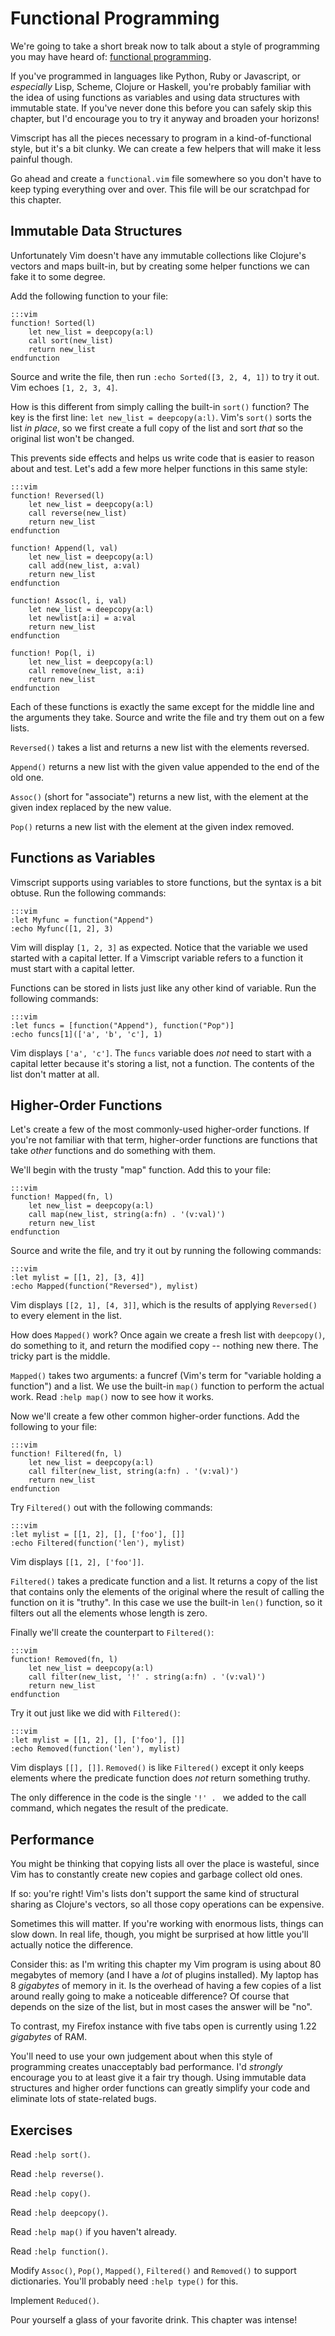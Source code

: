 Functional Programming
======================

We're going to take a short break now to talk about a style of programming you
may have heard of: [functional programming][].

If you've programmed in languages like Python, Ruby or Javascript, or
*especially* Lisp, Scheme, Clojure or Haskell, you're probably familiar with the
idea of using functions as variables and using data structures with immutable
state.  If you've never done this before you can safely skip this chapter, but
I'd encourage you to try it anyway and broaden your horizons!

Vimscript has all the pieces necessary to program in a kind-of-functional style,
but it's a bit clunky.  We can create a few helpers that will make it less
painful though.

Go ahead and create a `functional.vim` file somewhere so you don't have to keep
typing everything over and over.  This file will be our scratchpad for this
chapter.

[functional programming]: https://secure.wikimedia.org/wikipedia/en/wiki/Functional_programming

Immutable Data Structures
-------------------------

Unfortunately Vim doesn't have any immutable collections like Clojure's vectors
and maps built-in, but by creating some helper functions we can fake it to some
degree.

Add the following function to your file:

    :::vim
    function! Sorted(l)
        let new_list = deepcopy(a:l)
        call sort(new_list)
        return new_list
    endfunction

Source and write the file, then run `:echo Sorted([3, 2, 4, 1])` to try it out.
Vim echoes `[1, 2, 3, 4]`.

How is this different from simply calling the built-in `sort()` function?  The
key is the first line: `let new_list = deepcopy(a:l)`.  Vim's `sort()` sorts the
list *in place*, so we first create a full copy of the list and sort *that* so
the original list won't be changed.

This prevents side effects and helps us write code that is easier to reason
about and test.  Let's add a few more helper functions in this same style:

    :::vim
    function! Reversed(l)
        let new_list = deepcopy(a:l)
        call reverse(new_list)
        return new_list
    endfunction

    function! Append(l, val)
        let new_list = deepcopy(a:l)
        call add(new_list, a:val)
        return new_list
    endfunction

    function! Assoc(l, i, val)
        let new_list = deepcopy(a:l)
        let newlist[a:i] = a:val
        return new_list
    endfunction

    function! Pop(l, i)
        let new_list = deepcopy(a:l)
        call remove(new_list, a:i)
        return new_list
    endfunction

Each of these functions is exactly the same except for the middle line and the
arguments they take.  Source and write the file and try them out on a few lists.

`Reversed()` takes a list and returns a new list with the elements reversed.

`Append()` returns a new list with the given value appended to the end of the
old one.

`Assoc()` (short for "associate") returns a new list, with the element at the
given index replaced by the new value.

`Pop()` returns a new list with the element at the given index removed.

Functions as Variables
----------------------

Vimscript supports using variables to store functions, but the syntax is a bit
obtuse.  Run the following commands:

    :::vim
    :let Myfunc = function("Append")
    :echo Myfunc([1, 2], 3)

Vim will display `[1, 2, 3]` as expected.  Notice that the variable we used
started with a capital letter.  If a Vimscript variable refers to a function it
must start with a capital letter.

Functions can be stored in lists just like any other kind of variable.  Run the
following commands:

    :::vim
    :let funcs = [function("Append"), function("Pop")]
    :echo funcs[1](['a', 'b', 'c'], 1)

Vim displays `['a', 'c']`.  The `funcs` variable does *not* need to start with
a capital letter because it's storing a list, not a function.  The contents of
the list don't matter at all.

Higher-Order Functions
----------------------

Let's create a few of the most commonly-used higher-order functions.  If you're
not familiar with that term, higher-order functions are functions that take
*other* functions and do something with them.

We'll begin with the trusty "map" function.  Add this to your file:

    :::vim
    function! Mapped(fn, l)
        let new_list = deepcopy(a:l)
        call map(new_list, string(a:fn) . '(v:val)')
        return new_list
    endfunction

Source and write the file, and try it out by running the following commands:

    :::vim
    :let mylist = [[1, 2], [3, 4]]
    :echo Mapped(function("Reversed"), mylist)

Vim displays `[[2, 1], [4, 3]]`, which is the results of applying `Reversed()`
to every element in the list.

How does `Mapped()` work?  Once again we create a fresh list with `deepcopy()`,
do something to it, and return the modified copy -- nothing new there.  The
tricky part is the middle.

`Mapped()` takes two arguments: a funcref (Vim's term for "variable holding
a function") and a list.  We use the built-in `map()` function to perform the
actual work.  Read `:help map()` now to see how it works.

Now we'll create a few other common higher-order functions.  Add the following to
your file:

    :::vim
    function! Filtered(fn, l)
        let new_list = deepcopy(a:l)
        call filter(new_list, string(a:fn) . '(v:val)')
        return new_list
    endfunction

Try `Filtered()` out with the following commands:

    :::vim
    :let mylist = [[1, 2], [], ['foo'], []]
    :echo Filtered(function('len'), mylist)

Vim displays `[[1, 2], ['foo']]`.

`Filtered()` takes a predicate function and a list.  It returns a copy of the
list that contains only the elements of the original where the result of calling
the function on it is "truthy".  In this case we use the built-in `len()`
function, so it filters out all the elements whose length is zero.

Finally we'll create the counterpart to `Filtered()`:

    :::vim
    function! Removed(fn, l)
        let new_list = deepcopy(a:l)
        call filter(new_list, '!' . string(a:fn) . '(v:val)')
        return new_list
    endfunction

Try it out just like we did with `Filtered()`:

    :::vim
    :let mylist = [[1, 2], [], ['foo'], []]
    :echo Removed(function('len'), mylist)

Vim displays `[[], []]`.  `Removed()` is like `Filtered()` except it only keeps
elements where the predicate function does *not* return something truthy.

The only difference in the code is the single `'!' . ` we added to the call
command, which negates the result of the predicate.

Performance
-----------

You might be thinking that copying lists all over the place is wasteful, since
Vim has to constantly create new copies and garbage collect old ones.

If so: you're right!  Vim's lists don't support the same kind of structural
sharing as Clojure's vectors, so all those copy operations can be expensive.

Sometimes this will matter.  If you're working with enormous lists, things can
slow down.  In real life, though, you might be surprised at how little you'll
actually notice the difference.

Consider this: as I'm writing this chapter my Vim program is using about 80
megabytes of memory (and I have a *lot* of plugins installed).  My laptop has
8 *gigabytes* of memory in it.  Is the overhead of having a few copies of a list
around really going to make a noticeable difference?  Of course that depends on
the size of the list, but in most cases the answer will be "no".

To contrast, my Firefox instance with five tabs open is currently using 1.22
*gigabytes* of RAM.

You'll need to use your own judgement about when this style of programming
creates unacceptably bad performance.  I'd *strongly* encourage you to at least
give it a fair try though.  Using immutable data structures and higher order
functions can greatly simplify your code and eliminate lots of state-related
bugs.

Exercises
---------

Read `:help sort()`.

Read `:help reverse()`.

Read `:help copy()`.

Read `:help deepcopy()`.

Read `:help map()` if you haven't already.

Read `:help function()`.

Modify `Assoc()`, `Pop()`, `Mapped()`, `Filtered()` and `Removed()` to support
dictionaries.  You'll probably need `:help type()` for this.

Implement `Reduced()`.

Pour yourself a glass of your favorite drink.  This chapter was intense!
